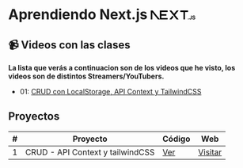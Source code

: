 <h1>Aprendiendo Next.js <svg aria-label="Next.js logotype" height="18" role="img" viewBox="0 0 394 79"><path d="M261.919 0.0330722H330.547V12.7H303.323V79.339H289.71V12.7H261.919V0.0330722Z" fill="var(--geist-foreground)"></path><path d="M149.052 0.0330722V12.7H94.0421V33.0772H138.281V45.7441H94.0421V66.6721H149.052V79.339H80.43V12.7H80.4243V0.0330722H149.052Z" fill="var(--geist-foreground)"></path><path d="M183.32 0.0661486H165.506L229.312 79.3721H247.178L215.271 39.7464L247.127 0.126654L229.312 0.154184L206.352 28.6697L183.32 0.0661486Z" fill="var(--geist-foreground)"></path><path d="M201.6 56.7148L192.679 45.6229L165.455 79.4326H183.32L201.6 56.7148Z" fill="var(--geist-foreground)"></path><path clip-rule="evenodd" d="M80.907 79.339L17.0151 0H0V79.3059H13.6121V16.9516L63.8067 79.339H80.907Z" fill="var(--geist-foreground)" fill-rule="evenodd"></path><path d="M333.607 78.8546C332.61 78.8546 331.762 78.5093 331.052 77.8186C330.342 77.1279 329.991 76.2917 330 75.3011C329.991 74.3377 330.342 73.5106 331.052 72.8199C331.762 72.1292 332.61 71.7838 333.607 71.7838C334.566 71.7838 335.405 72.1292 336.115 72.8199C336.835 73.5106 337.194 74.3377 337.204 75.3011C337.194 75.9554 337.028 76.5552 336.696 77.0914C336.355 77.6368 335.922 78.064 335.377 78.373C334.842 78.6911 334.252 78.8546 333.607 78.8546Z" fill="var(--geist-foreground)"></path><path d="M356.84 45.4453H362.872V68.6846C362.863 70.8204 362.401 72.6472 361.498 74.1832C360.585 75.7191 359.321 76.8914 357.698 77.7185C356.084 78.5364 354.193 78.9546 352.044 78.9546C350.079 78.9546 348.318 78.6001 346.75 77.9094C345.182 77.2187 343.937 76.1826 343.024 74.8193C342.101 73.456 341.649 71.7565 341.649 69.7207H347.691C347.7 70.6114 347.903 71.3838 348.29 72.0291C348.677 72.6744 349.212 73.1651 349.895 73.5105C350.586 73.8559 351.38 74.0286 352.274 74.0286C353.243 74.0286 354.073 73.8286 354.746 73.4196C355.419 73.0197 355.936 72.4199 356.296 71.6201C356.646 70.8295 356.831 69.8479 356.84 68.6846V45.4453Z" fill="var(--geist-foreground)"></path><path d="M387.691 54.5338C387.544 53.1251 386.898 52.0254 385.773 51.2438C384.638 50.4531 383.172 50.0623 381.373 50.0623C380.11 50.0623 379.022 50.2532 378.118 50.6258C377.214 51.0075 376.513 51.5164 376.033 52.1617C375.554 52.807 375.314 53.5432 375.295 54.3703C375.295 55.061 375.461 55.6608 375.784 56.1607C376.107 56.6696 376.54 57.0968 377.103 57.4422C377.656 57.7966 378.274 58.0874 378.948 58.3237C379.63 58.56 380.313 58.76 380.995 58.9236L384.14 59.6961C385.404 59.9869 386.631 60.3778 387.802 60.8776C388.973 61.3684 390.034 61.9955 390.965 62.7498C391.897 63.5042 392.635 64.413 393.179 65.4764C393.723 66.5397 394 67.7848 394 69.2208C394 71.1566 393.502 72.8562 392.496 74.3285C391.491 75.7917 390.043 76.9369 388.143 77.764C386.252 78.582 383.965 79 381.272 79C378.671 79 376.402 78.6002 374.493 77.8004C372.575 77.0097 371.08 75.8463 370.001 74.3194C368.922 72.7926 368.341 70.9294 368.258 68.7391H374.235C374.318 69.8842 374.687 70.8386 375.314 71.6111C375.95 72.3745 376.78 72.938 377.795 73.3197C378.819 73.6923 379.962 73.8832 381.226 73.8832C382.545 73.8832 383.707 73.6832 384.712 73.2924C385.708 72.9016 386.492 72.3564 387.055 71.6475C387.627 70.9476 387.913 70.1206 387.922 69.1754C387.913 68.312 387.654 67.5939 387.156 67.0304C386.649 66.467 385.948 65.9944 385.053 65.6127C384.15 65.231 383.098 64.8856 381.899 64.5857L378.081 63.6223C375.323 62.9225 373.137 61.8592 371.541 60.4323C369.937 59.0054 369.143 57.115 369.143 54.7429C369.143 52.798 369.678 51.0894 370.758 49.6261C371.827 48.1629 373.294 47.0268 375.148 46.2179C377.011 45.4 379.114 45 381.456 45C383.836 45 385.92 45.4 387.719 46.2179C389.517 47.0268 390.929 48.1538 391.952 49.5897C392.976 51.0257 393.511 52.6707 393.539 54.5338H387.691Z" fill="var(--geist-foreground)"></path></svg></h1>

## 📹 Videos con las clases
<strong>La lista que verás a continuacion son de los videos que he visto, los videos son de distintos Streamers/YouTubers.</strong>

<ul>
  <li>01: <a href="https://youtu.be/Ac9J_yyQqOI?si=JZ_mzV_NSRPS7qjs">CRUD con LocalStorage, API Context y TailwindCSS</a></li>
</ul>

## Proyectos

| # | Proyecto | Código | Web |
|---|---------------------|------|--------|
| 1 | CRUD - API Context y tailwindCSS | [Ver](https://github.com/AndrePonce3322/curso-nextjs/tree/main/projects/01-crud-nextjs)  | [Visitar](https://app-crud-nextjs.vercel.app) |